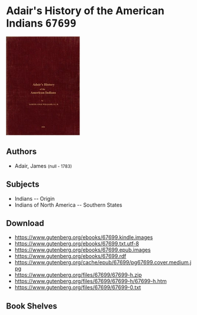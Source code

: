 # Adair's History of the American Indians <kbd>67699</kbd>

![](./cover.medium.jpg "")

## Authors


 - Adair, James <small>(null - 1783)</small>

## Subjects


 - Indians -- Origin
 - Indians of North America -- Southern States

## Download


 - https://www.gutenberg.org/ebooks/67699.kindle.images
 - https://www.gutenberg.org/ebooks/67699.txt.utf-8
 - https://www.gutenberg.org/ebooks/67699.epub.images
 - https://www.gutenberg.org/ebooks/67699.rdf
 - https://www.gutenberg.org/cache/epub/67699/pg67699.cover.medium.jpg
 - https://www.gutenberg.org/files/67699/67699-h.zip
 - https://www.gutenberg.org/files/67699/67699-h/67699-h.htm
 - https://www.gutenberg.org/files/67699/67699-0.txt

## Book Shelves


